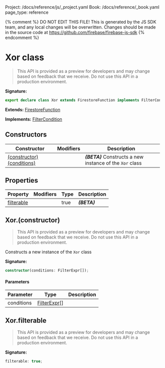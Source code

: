 Project: /docs/reference/js/_project.yaml
Book: /docs/reference/_book.yaml
page_type: reference

{% comment %}
DO NOT EDIT THIS FILE!
This is generated by the JS SDK team, and any local changes will be
overwritten. Changes should be made in the source code at
https://github.com/firebase/firebase-js-sdk
{% endcomment %}

# Xor class
> This API is provided as a preview for developers and may change based on feedback that we receive. Do not use this API in a production environment.
> 


<b>Signature:</b>

```typescript
export declare class Xor extends FirestoreFunction implements FilterCondition 
```
<b>Extends:</b> [FirestoreFunction](./firestore_.firestorefunction.md#firestorefunction_class)

<b>Implements:</b> [FilterCondition](./firestore_.filtercondition.md#filtercondition_interface)

## Constructors

|  Constructor | Modifiers | Description |
|  --- | --- | --- |
|  [(constructor)(conditions)](./firestore_.xor.md#xorconstructor) |  | <b><i>(BETA)</i></b> Constructs a new instance of the <code>Xor</code> class |

## Properties

|  Property | Modifiers | Type | Description |
|  --- | --- | --- | --- |
|  [filterable](./firestore_.xor.md#xorfilterable) |  | true | <b><i>(BETA)</i></b> |

## Xor.(constructor)

> This API is provided as a preview for developers and may change based on feedback that we receive. Do not use this API in a production environment.
> 

Constructs a new instance of the `Xor` class

<b>Signature:</b>

```typescript
constructor(conditions: FilterExpr[]);
```

#### Parameters

|  Parameter | Type | Description |
|  --- | --- | --- |
|  conditions | [FilterExpr](./firestore_.md#filterexpr)<!-- -->\[\] |  |

## Xor.filterable

> This API is provided as a preview for developers and may change based on feedback that we receive. Do not use this API in a production environment.
> 

<b>Signature:</b>

```typescript
filterable: true;
```
